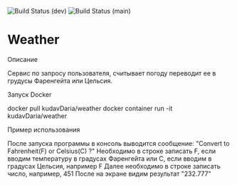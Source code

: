 ![Build Status](https://github.com/kuznetsona/Weather/actions/workflows/main.yml/badge.svg?branch=dev) (dev)
![Build Status](https://github.com/kuznetsona/Weather/actions/workflows/main.yml/badge.svg?branch=main) (main)
# Weather
Описание

Сервис по запросу пользователя, считывает погоду переводит ее в грудусы Фаренгейта или Цельсия.

Запуск Docker

docker pull kudavDaria/weather docker container run -it kudavDaria/weather

Пример использования

После запуска программы в консоль выводится сообщение: "Convert to Fahrenheit(F) or Celsius(C) ?" 
Необходимо в строке записать F, если вводим температуру в градусах Фаренгейта или C, если вводим в градусах Цельсия, например F 
Далее необходимо в строке записать число, например, 451
После на экране видим результат "232.777"
